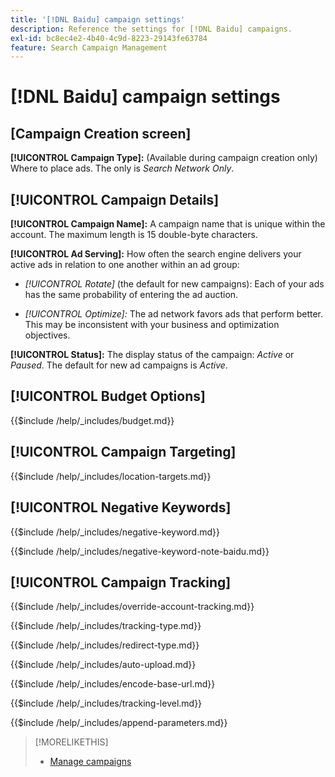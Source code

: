 ```yaml
---
title: '[!DNL Baidu] campaign settings'
description: Reference the settings for [!DNL Baidu] campaigns.
exl-id: bc8ec4e2-4b40-4c9d-8223-29143fe63784
feature: Search Campaign Management
---
```

# [!DNL Baidu] campaign settings

## \[Campaign Creation screen\]

**[!UICONTROL Campaign Type]:** (Available during campaign creation only) Where to place ads. The only is *Search Network Only*.

## [!UICONTROL Campaign Details]

**[!UICONTROL Campaign Name]:** A campaign name that is unique within the account. The maximum length is 15 double-byte characters.

**[!UICONTROL Ad Serving]:**
How often the search engine delivers your active ads in relation to one another within an ad group:

* *[!UICONTROL Rotate]* (the default for new campaigns):  Each of your ads has the same probability of entering the ad auction.

* *[!UICONTROL Optimize]:*  The ad network favors ads that perform better. This may be inconsistent with your business and optimization objectives.

**[!UICONTROL Status]:** The display status of the campaign: *Active* or *Paused*. The default for new ad campaigns is *Active*.

## [!UICONTROL Budget Options]

<!-- **[!UICONTROL Budget]:** -->

{{$include /help/_includes/budget.md}}

## [!UICONTROL Campaign Targeting]

<!-- **[!UICONTROL Location Targets]:** -->

{{$include /help/_includes/location-targets.md}}

## [!UICONTROL Negative Keywords]

<!-- **[!UICONTROL Campaign Negative Keywords]:** -->

{{$include /help/_includes/negative-keyword.md}}

<!-- Note for **[!UICONTROL Campaign Negative Keywords]:** -->

{{$include /help/_includes/negative-keyword-note-baidu.md}}

## [!UICONTROL Campaign Tracking]

<!-- **[!UICONTROL Override Account Tracking]:** -->

{{$include /help/_includes/override-account-tracking.md}}

<!-- **[!UICONTROL Tracking Type]:** -->

{{$include /help/_includes/tracking-type.md}}

<!-- **[!UICONTROL Redirect Type]:** -->

{{$include /help/_includes/redirect-type.md}}

<!-- **[!UICONTROL Auto Upload]:** -->

{{$include /help/_includes/auto-upload.md}}

<!-- **[!UICONTROL Encode Base URL]:** -->

{{$include /help/_includes/encode-base-url.md}}

<!-- **[!UICONTROL Tracking Level]:** -->

{{$include /help/_includes/tracking-level.md}}

<!-- **[!UICONTROL Append Parameters]:** -->

{{$include /help/_includes/append-parameters.md}}

>[!MORELIKETHIS]
>
>* [Manage campaigns](/help/search-social-commerce/campaign-management/campaigns/campaign-manage.md)

